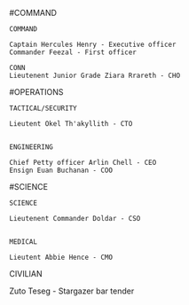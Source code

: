 #COMMAND

    COMMAND

    Captain Hercules Henry - Executive officer
    Commander Feezal - First officer

    CONN
    Lieutenent Junior Grade Ziara Rrareth - CHO

#OPERATIONS

    TACTICAL/SECURITY

    Lieutent Okel Th'akyllith - CTO


    ENGINEERING

    Chief Petty officer Arlin Chell - CEO
    Ensign Euan Buchanan - COO

#SCIENCE

    SCIENCE

    Lieutenent Commander Doldar - CSO


    MEDICAL

    Lieutent Abbie Hence - CMO

CIVILIAN

Zuto Teseg - Stargazer bar tender

